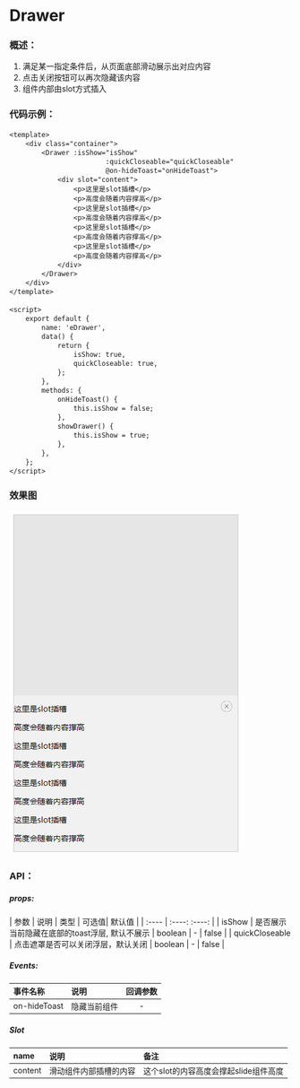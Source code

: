 
# Drawer

### 概述：
                
1. 满足某一指定条件后，从页面底部滑动展示出对应内容
2. 点击关闭按钮可以再次隐藏该内容
3. 组件内部由slot方式插入

### 代码示例：

```vue
<template>
	<div class="container">
		<Drawer :isShow="isShow"
						:quickCloseable="quickCloseable"
						@on-hideToast="onHideToast">
			<div slot="content">
				<p>这里是slot插槽</p>
				<p>高度会随着内容撑高</p>
				<p>这里是slot插槽</p>
				<p>高度会随着内容撑高</p>
				<p>这里是slot插槽</p>
				<p>高度会随着内容撑高</p>
				<p>这里是slot插槽</p>
				<p>高度会随着内容撑高</p>
			</div>
		</Drawer>
	</div>
</template>

<script>
	export default {
		name: 'eDrawer',
		data() {
			return {
				isShow: true,
				quickCloseable: true,
			};
		},
		methods: {
			onHideToast() {
				this.isShow = false;
			},
			showDrawer() {
				this.isShow = true;
			},
		},
	};
</script>
```

### 效果图
![loading](../assets/img/drawer.png)

### API：
##### props:
| 参数        | 说明   |  类型  | 可选值|  默认值  |
| :----    | :----:  :----:  |
| isShow      | 是否展示当前隐藏在底部的toast浮层, 默认不展示  |   boolean     |   -  |   false  |
| quickCloseable      | 点击遮罩是否可以关闭浮层，默认关闭  |   boolean     |   -  |   false  |
##### Events:
| 事件名称| 说明  | 回调参数  |
| :----  | :---- | :----:  |
|on-hideToast |  隐藏当前组件  |  - | 

##### Slot

|name|说明|备注
|:-----|:---|:---|
|content|滑动组件内部插槽的内容|这个slot的内容高度会撑起slide组件高度|
